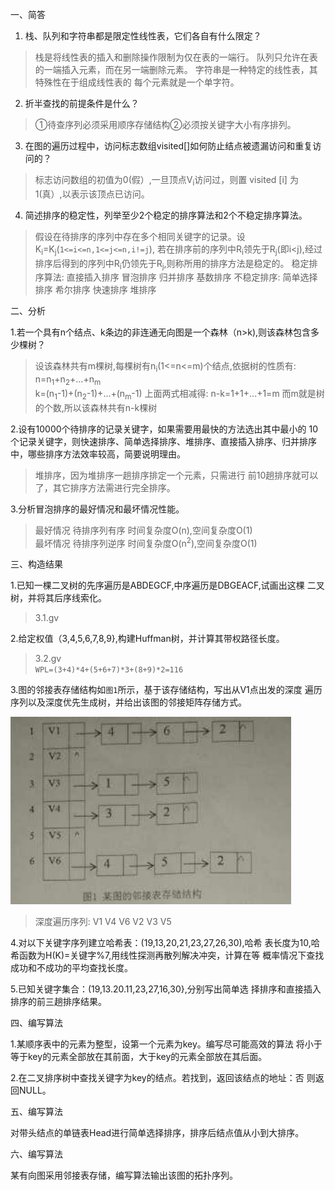 一、简答

1. 栈、队列和字符串都是限定性线性表，它们各自有什么限定？

>栈是将线性表的插入和删除操作限制为仅在表的一端行。
队列只允许在表的一端插入元素，而在另一端删除元素。
字符串是一种特定的线性表，其特殊性在于组成线性表的
每个元素就是一个单字符。

2. 折半查找的前提条件是什么？

> ①待查序列必须采用顺序存储结构②必须按关键字大小有序排列。

3. 在图的遍历过程中，访问标志数组visited[]如何防止结点被遗漏访问和重复访问的？

>标志访问数组的初值为0(假）,一旦顶点V<sub>i</sub>访问过，则置
visited [i] 为 1(真）,以表示该顶点已访问。

4. 简述排序的稳定性，列举至少2个稳定的排序算法和2个不稳定排序算法。

>假设在待排序的序列中存在多个相同关键字的记录。设K<sub>i</sub>=K<sub>j</sub>(`1<=i<=n,1<=j<=n,i!=j`),
若在排序前的序列中R<sub>i</sub>领先于R<sub>j</sub>(即i<j),经过排序后得到的序列中R<sub>i</sub>仍领先于R<sub>j</sub>,则称所用的排序方法是稳定的。
稳定排序算法: 直接插入排序 冒泡排序 归并排序 基数排序
不稳定排序: 简单选择排序 希尔排序 快速排序 堆排序

二、分析

1.若一个具有n个结点、k条边的非连通无向图是一个森林（n>k),则该森林包含多少棵树？

>设该森林共有m棵树,每棵树有n<sub>i</sub>(1<=n<=m)个结点,依据树的性质有:
n=n<sub>1</sub>+n<sub>2</sub>+...+n<sub>m</sub>  
k=(n<sub>1</sub>-1)+(n<sub>2</sub>-1)+...+(n<sub>m</sub>-1)
上面两式相减得: n-k=1+1+...+1=m
而m就是树的个数,所以该森林共有n-k棵树

2.设有10000个待排序的记录关键字，如果需要用最快的方法选出其中最小的
10个记录关键字，则快速排序、简单选择排序、堆排序、直接插入排序、归并排序中，哪些排序方法效率较高，简要说明理由。

>堆排序，因为堆排序一趟排序排定一个元素，只需进行
前10趟排序就可以了，其它排序方法需进行完全排序。

3.分析冒泡排序的最好情况和最坏情况性能。

>最好情况 待排序列有序 时间复杂度O(n),空间复杂度O(1)  
最坏情况 待排序列逆序  时间复杂度O(n<sup>2</sup>),空间复杂度O(1)

三、构造结果

1.已知一棵二叉树的先序遍历是ABDEGCF,中序遍历是DBGEACF,试画出这棵
二叉树，并将其后序线索化。

>3.1.gv

2.给定权值（3,4,5,6,7,8,9},构建Huffman树，并计算其带权路径长度。

>3.2.gv  
`WPL=(3+4)*4+(5+6+7)*3+(8+9)*2=116`

3.图的邻接表存储结构如`图1`所示，基于该存储结构，写出从V1点出发的深度
遍历序列以及深度优先生成树，并给出该图的邻接矩阵存储方式。

![3.3](3.3.png)

>深度遍历序列: V1 V4 V6 V2 V3 V5


4.对以下关键字序列建立哈希表：(19,13,20,21,23,27,26,30),哈希
表长度为10,哈希函数为H(K)=关键字%7,用线性探测再散列解决冲突，计算在等
概率情况下查找成功和不成功的平均查找长度。

5.已知关键字集合：(19,13.20.11,23,27,16,30},分别写出简单选
择排序和直接插入排序的前三趟排序结果。

四、编写算法 

1.某顺序表中的元素为整型，设第一个元素为key。编写尽可能高效的算法
将小于等于key的元素全部放在其前面，大于key的元素全部放在其后面。

2.在二叉排序树中查找关键字为key的结点。若找到，返回该结点的地址：否
则返回NULL。

五、编写算法

对带头结点的单链表Head进行简单选择排序，排序后结点值从小到大排序。

六、编写算法

某有向图采用邻接表存储，编写算法输出该图的拓扑序列。